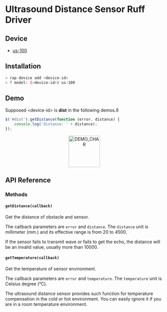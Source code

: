 # Ultrasound Distance Sensor Ruff Driver

## Device

- [us-100](https://rap.ruff.io/devices/us-100)

## Installation

```sh
> rap device add <device-id>
> ? model: (<device-id>) us-100
```

## Demo

Supposed \<device-id\> is **dist** in the following demos.ß

```js
$('#dist').getDistance(function (error, distance) {
	console.log('distance: ' + distance);
});
```

<div align="center">
<img src="https://raw.githubusercontent.com/young-mu/ruff-drivers/master/us-100/res/demo.jpg" width = "100" height = "100" alt="DEMO_CHAR" />
</div>

## API Reference

### Methods

#### `getDistance(callback)`

Get the distance of obstacle and sensor. 

The callback parameters are `error` and `distance`. The `distance` unit is millimeter (mm.) and its effective range is from 20 to 4500.

If the sensor fails to transmit wave or fails to get the echo, the distance will be an invalid value, usually more than 10000. 

#### `getTemperature(callback)`

Get the temperature of sensor environment.

The callback parameters are `error` and `temperature`. The `temperature` unit is Celsius degree (°C).

The ultrasound distance sensor provides such function for temperature compensation in the cold or hot environment. You can easily ignore it if you are in a room temperature environment.